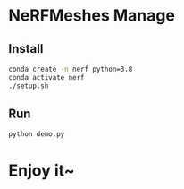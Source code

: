 # NeRFMeshes Manage

## Install

```bash
conda create -n nerf python=3.8
conda activate nerf
./setup.sh
```

## Run

```bash
python demo.py
```

# Enjoy it~

